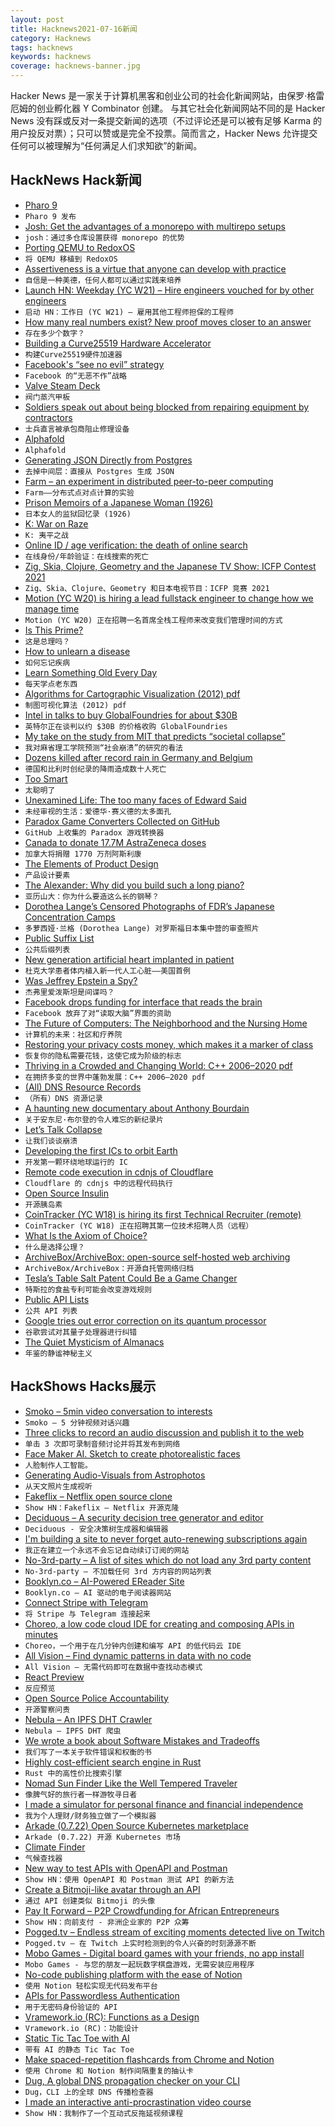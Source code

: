 ```yaml
---
layout: post
title: Hacknews2021-07-16新闻
category: Hacknews
tags: hacknews
keywords: hacknews
coverage: hacknews-banner.jpg
---
```


Hacker News 是一家关于计算机黑客和创业公司的社会化新闻网站，由保罗·格雷厄姆的创业孵化器 Y Combinator 创建。
与其它社会化新闻网站不同的是 Hacker News 没有踩或反对一条提交新闻的选项（不过评论还是可以被有足够 Karma 的用户投反对票）；只可以赞或是完全不投票。简而言之，Hacker News 允许提交任何可以被理解为“任何满足人们求知欲”的新闻。

## HackNews Hack新闻


- [Pharo 9](https://pharo.org/news/pharo9-released.html)
- `Pharo 9 发布`
- [Josh: Get the advantages of a monorepo with multirepo setups](https://github.com/esrlabs/josh)
- `josh：通过多仓库设置获得 monorepo 的优势`
- [Porting QEMU to RedoxOS](https://redox-os.org/news/rsoc-2021-qemu-1/)
- `将 QEMU 移植到 RedoxOS`
- [Assertiveness is a virtue that anyone can develop with practice](https://psyche.co/ideas/assertiveness-is-a-virtue-that-anyone-can-develop-with-practice)
- `自信是一种美德，任何人都可以通过实践来培养`
- [Launch HN: Weekday (YC W21) – Hire engineers vouched for by other engineers](item?id=27844728)
- `启动 HN：工作日 (YC W21) – 雇用其他工程师担保的工程师`
- [How many real numbers exist? New proof moves closer to an answer](https://www.quantamagazine.org/how-many-numbers-exist-infinity-proof-moves-math-closer-to-an-answer-20210715/)
- `存在多少个数字？`
- [Building a Curve25519 Hardware Accelerator](https://www.bunniestudios.com/blog/?p=6140)
- `构建Curve25519硬件加速器`
- [Facebook's “see no evil” strategy](https://www.axios.com/facebooks-see-no-evil-strategy-6db4e714-ba14-4404-bd41-c4539bc8126e.html)
- `Facebook 的“无恶不作”战略`
- [Valve Steam Deck](https://www.steamdeck.com/en/)
- `阀门蒸汽甲板`
- [Soldiers speak out about being blocked from repairing equipment by contractors](https://mattstoller.substack.com/p/a-real-s-show-soldiers-angrily-speak)
- `士兵直言被承包商阻止修理设备`
- [Alphafold](https://github.com/deepmind/alphafold)
- `Alphafold`
- [Generating JSON Directly from Postgres](https://blog.crunchydata.com/blog/generating-json-directly-from-postgres)
- `去掉中间层：直接从 Postgres 生成 JSON`
- [Farm – an experiment in distributed peer-to-peer computing](https://github.com/inkandswitch/farm)
- `Farm——分布式点对点计算的实验`
- [Prison Memoirs of a Japanese Woman (1926)](https://theanarchistlibrary.org/library/kaneko-fumiko-the-prison-memoirs-of-a-japanese-woman)
- `日本女人的监狱回忆录 (1926)`
- [K: War on Raze](https://gist.github.com/chrispsn/af6844b80687462814fc39d4b97399a6)
- `K: 夷平之战`
- [Online ID / age verification: the death of online search](https://decoded.legal/blog/2021/07/online-id-age-verification-the-death-of-online-search-and-non-browser-web-access)
- `在线身份/年龄验证：在线搜索的死亡`
- [Zig, Skia, Clojure, Geometry and the Japanese TV Show: ICFP Contest 2021](https://tonsky.me/blog/icfpc-2021/)
- `Zig、Skia、Clojure、Geometry 和日本电视节目：ICFP 竞赛 2021`
- [Motion (YC W20) is hiring a lead fullstack engineer to change how we manage time](https://www.workatastartup.com/jobs/45050)
- `Motion (YC W20) 正在招聘一名首席全栈工程师来改变我们管理时间的方式`
- [Is This Prime?](https://isthisprime.com/game/)
- `这是总理吗？`
- [How to unlearn a disease](https://nautil.us/issue/103/healthy-communication/how-to-unlearn-a-disease-rp)
- `如何忘记疾病`
- [Learn Something Old Every Day](https://www.os2museum.com/wp/learn-something-old-every-day/)
- `每天学点老东西`
- [Algorithms for Cartographic Visualization (2012) pdf](https://www.win.tue.nl/~kverbeek/PhDThesis.pdf)
- `制图可视化算法 (2012) pdf`
- [Intel in talks to buy GlobalFoundries for about $30B](https://www.reuters.com/business/intel-talks-buy-globalfoundries-about-30-billion-wsj-2021-07-15/)
- `英特尔正在谈判以约 $30B 的价格收购 GlobalFoundries`
- [My take on the study from MIT that predicts “societal collapse”](https://dana11235.medium.com/my-take-on-the-study-from-mit-that-predicts-societal-collapse-b351d8fbd4c2)
- `我对麻省理工学院预测“社会崩溃”的研究的看法`
- [Dozens killed after record rain in Germany and Belgium](https://www.bbc.com/news/world-europe-57846200)
- `德国和比利时创纪录的降雨造成数十人死亡`
- [Too Smart](https://www.collaborativefund.com/blog/too-smart/)
- `太聪明了`
- [Unexamined Life: The too many faces of Edward Said](https://thebaffler.com/salvos/unexamined-life-omar)
- `未经审视的生活：爱德华·赛义德的太多面孔`
- [Paradox Game Converters Collected on GitHub](https://github.com/ParadoxGameConverters)
- `GitHub 上收集的 Paradox 游戏转换器`
- [Canada to donate 17.7M AstraZeneca doses](https://www.cbc.ca/news/politics/covax-donations-astrazeneca-surplus-1.6099072)
- `加拿大将捐赠 1770 万剂阿斯利康`
- [The Elements of Product Design](https://jamiemill.com/blog/elements-of-product-design/)
- `产品设计要素`
- [The Alexander: Why did you build such a long piano?](https://www.alexanderpiano.nz/page/the-alexander-piano)
- `亚历山大：你为什么要造这么长的钢琴？`
- [Dorothea Lange’s Censored Photographs of FDR’s Japanese Concentration Camps](https://anchoreditions.com/blog/dorothea-lange-censored-photographs)
- `多萝西娅·兰格 (Dorothea Lange) 对罗斯福日本集中营的审查照片`
- [Public Suffix List](https://publicsuffix.org/)
- `公共后缀列表`
- [New generation artificial heart implanted in patient](https://corporate.dukehealth.org/news/new-generation-artificial-heart-implanted-patient-duke-first-us)
- `杜克大学患者体内植入新一代人工心脏——美国首例`
- [Was Jeffrey Epstein a Spy?](https://www.rollingstone.com/culture/culture-features/jeffrey-epstein-steven-hoffenberg-intelligence-agencies-spy-1197708/)
- `杰弗里爱泼斯坦是间谍吗？`
- [Facebook drops funding for interface that reads the brain](https://www.technologyreview.com/2021/07/14/1028447/facebook-brain-reading-interface-stops-funding/)
- `Facebook 放弃了对“读取大脑”界面的资助`
- [The Future of Computers: The Neighborhood and the Nursing Home](https://puri.sm/posts/the-future-of-computers-the-neighborhood-and-the-nursing-home/)
- `计算机的未来：社区和疗养院`
- [Restoring your privacy costs money, which makes it a marker of class](https://www.theregister.com/2021/07/15/privacy_costs_money/)
- `恢复你的隐私需要花钱，这使它成为阶级的标志`
- [Thriving in a Crowded and Changing World: C++ 2006–2020 pdf](https://www.stroustrup.com/hopl20main-p5-p-bfc9cd4--final.pdf)
- `在拥挤多变的世界中蓬勃发展：C++ 2006–2020 pdf`
- [(All) DNS Resource Records](https://www.netmeister.org/blog/dns-rrs.html)
- `（所有）DNS 资源记录`
- [A haunting new documentary about Anthony Bourdain](https://www.newyorker.com/culture/annals-of-gastronomy/the-haunting-afterlife-of-anthony-bourdain)
- `关于安东尼·布尔登的令人难忘的新纪录片`
- [Let’s Talk Collapse](https://www.letstalkthis.com/collapse/)
- `让我们谈谈崩溃`
- [Developing the first ICs to orbit Earth](https://news.ti.com/blog/2021/06/24/developing-first-ics-to-orbit-earth)
- `开发第一颗环绕地球运行的 IC`
- [Remote code execution in cdnjs of Cloudflare](https://blog.ryotak.me/post/cdnjs-remote-code-execution-en/)
- `Cloudflare 的 cdnjs 中的远程代码执行`
- [Open Source Insulin](https://openinsulin.org/)
- `开源胰岛素`
- [CoinTracker (YC W18) is hiring its first Technical Recruiter (remote)](https://www.cointracker.io/about)
- `CoinTracker (YC W18) 正在招聘其第一位技术招聘人员（远程）`
- [What Is the Axiom of Choice?](https://jaydaigle.net/blog/what-is-the-axiom-of-choice/)
- `什么是选择公理？`
- [ArchiveBox/ArchiveBox: open-source self-hosted web archiving](https://github.com/ArchiveBox/ArchiveBox)
- `ArchiveBox/ArchiveBox：开源自托管网络归档`
- [Tesla’s Table Salt Patent Could Be a Game Changer](https://www.motorbiscuit.com/teslas-table-salt-patent-could-be-a-game-changer/)
- `特斯拉的食盐专利可能会改变游戏规则`
- [Public API Lists](https://github.com/public-api-lists/public-api-lists)
- `公共 API 列表`
- [Google tries out error correction on its quantum processor](https://arstechnica.com/science/2021/07/google-tries-out-error-correction-on-its-quantum-processor/)
- `谷歌尝试对其量子处理器进行纠错`
- [The Quiet Mysticism of Almanacs](https://lareviewofbooks.org/article/the-quiet-mysticism-of-almanacs/)
- `年鉴的静谧神秘主义`


## HackShows Hacks展示

- [ Smoko – 5min video conversation to interests](https://smoko.online)
- `Smoko – 5 分钟视频对话兴趣`
- [ Three clicks to record an audio discussion and publish it to the web](https://racket.com)
- `单击 3 次即可录制音频讨论并将其发布到网络`
- [ Face Maker AI. Sketch to create photorealistic faces](https://massless.io/tool/face-maker-ai/)
- `人脸制作人工智能。`
- [ Generating Audio-Visuals from Astrophotos](https://www.astrumnft.art/process.html)
- `从天文照片生成视听`
- [ Fakeflix – Netflix open source clone](https://github.com/Th3Wall/Fakeflix)
- `Show HN：Fakeflix – Netflix 开源克隆`
- [ Deciduous – A security decision tree generator and editor](https://swagitda.com/deciduous/)
- `Deciduous - 安全决策树生成器和编辑器`
- [ I'm building a site to never forget auto-renewing subscriptions again](https://everlint.com)
- `我正在建立一个永远不会忘记自动续订订阅的网站`
- [ No-3rd-party – A list of sites which do not load any 3rd party content](https://github.com/midzer/no-3rd-party)
- `No-3rd-party – 不加载任何 3rd 方内容的网站列表`
- [ Booklyn.co – AI-Powered EReader Site](https://www.booklyn.co/)
- `Booklyn.co – AI 驱动的电子阅读器网站`
- [ Connect Stripe with Telegram](https://overgroups.com)
- `将 Stripe 与 Telegram 连接起来`
- [ Choreo, a low code cloud IDE for creating and composing APIs in minutes](https://wso2.com/choreo/)
- `Choreo，一个用于在几分钟内创建和编写 API 的低代码云 IDE`
- [ All Vision – Find dynamic patterns in data with no code](https://www.all.vision)
- `All Vision – 无需代码即可在数据中查找动态模式`
- [ React Preview](https://marketplace.visualstudio.com/items?itemName=zenclabs.reactpreview)
- `反应预览`
- [ Open Source Police Accountability](https://BadApple.tools)
- `开源警察问责`
- [ Nebula – An IPFS DHT Crawler](https://github.com/dennis-tra/nebula-crawler)
- `Nebula – IPFS DHT 爬虫`
- [ We wrote a book about Software Mistakes and Tradeoffs](https://www.manning.com/books/software-mistakes-and-tradeoffs)
- `我们写了一本关于软件错误和权衡的书`
- [ Highly cost-efficient search engine in Rust](https://github.com/quickwit-inc/quickwit/)
- `Rust 中的高性价比搜索引擎`
- [ Nomad Sun Finder Like the Well Tempered Traveler](https://nomadsunfinder.herokuapp.com/)
- `像脾气好的旅行者一样游牧寻日者`
- [ I made a simulator for personal finance and financial independence](https://projectifi.io/?ref=hn)
- `我为个人理财/财务独立做了一个模拟器`
- [ Arkade (0.7.22) Open Source Kubernetes marketplace](https://github.com/alexellis/arkade/releases/tag/0.7.22)
- `Arkade (0.7.22) 开源 Kubernetes 市场`
- [ Climate Finder](http://nanobit.org/climate/)
- `气候查找器`
- [ New way to test APIs with OpenAPI and Postman](https://github.com/apideck-libraries/portman)
- `Show HN：使用 OpenAPI 和 Postman 测试 API 的新方法`
- [ Create a Bitmoji-like avatar through an API](https://www.dollo.me)
- `通过 API 创建类似 Bitmoji 的头像`
- [ Pay It Forward – P2P Crowdfunding for African Entrepreneurs](https://www.zidisha.org/)
- `Show HN：向前支付 - 非洲企业家的 P2P 众筹`
- [ Pogged.tv – Endless stream of exciting moments detected live on Twitch](https://pogged.tv)
- `Pogged.tv – 在 Twitch 上实时检测到的令人兴奋的时刻源源不断`
- [ Mobo Games - Digital board games with your friends, no app install](https://gomobo.app)
- `Mobo Games - 与您的朋友一起玩数字棋盘游戏，无需安装应用程序`
- [ No-code publishing platform with the ease of Notion](https://edition.so/?ref=hackernews)
- `使用 Notion 轻松实现无代码发布平台`
- [ APIs for Passwordless Authentication](https://stytch.com/)
- `用于无密码身份验证的 API`
- [ Vramework.io (RC): Functions as a Design](https://vramework.io/)
- `Vramework.io (RC)：功能设计`
- [ Static Tic Tac Toe with AI](https://github.com/mhcurylo/tictacstatic)
- `带有 AI 的静态 Tic Tac Toe`
- [ Make spaced-repetition flashcards from Chrome and Notion](https://zorbi.cards)
- `使用 Chrome 和 Notion 制作间隔重复的抽认卡`
- [ Dug, A global DNS propagation checker on your CLI](https://github.com/unfrl/dug/)
- `Dug，CLI 上的全球 DNS 传播检查器`
- [ I made an interactive anti-procrastination video course](https://www.deprocrastination.co/course)
- `Show HN：我制作了一个互动式反拖延视频课程`

